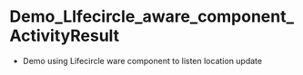 # Demo_LIfecircle_aware_component_ActivityResult
- Demo using Lifecircle ware component to listen location update

